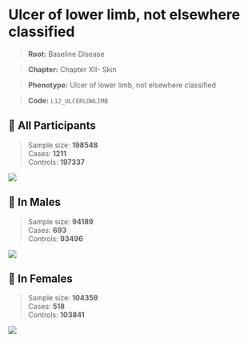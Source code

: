 # Ulcer of lower limb, not elsewhere classified

> **Root:** Baseline Disease  

> **Chapter:** Chapter XII- Skin  

> **Phenotype:** Ulcer of lower limb, not elsewhere classified  

> **Code:** `L12_ULCERLOWLIMB`

## 🧪 All Participants  
> Sample size: **198548**  
> Cases: **1211**  
> Controls: **197337**
<img src="/Disease/Figures/ALL/Incidence/L12_ULCERLOWLIMB.png"/>
<CsvTable src="/Disease/Data/ALL/Incidence/COX_L12_ULCERLOWLIMB.csv" label="🔍 View full results" />

## 👨 In Males  
> Sample size: **94189**  
> Cases: **693**  
> Controls: **93496**
<img src="/Disease/Figures/Male/Incidence/L12_ULCERLOWLIMB.png"/>
<CsvTable src="/Disease/Data/Male/Incidence/COX_L12_ULCERLOWLIMB.csv" label="🔍 View full results" />

## 👩 In Females  
> Sample size: **104359**  
> Cases: **518**  
> Controls: **103841**
<img src="/Disease/Figures/Female/Incidence/L12_ULCERLOWLIMB.png"/>
<CsvTable src="/Disease/Data/Female/Incidence/COX_L12_ULCERLOWLIMB.csv" label="🔍 View full results" />
